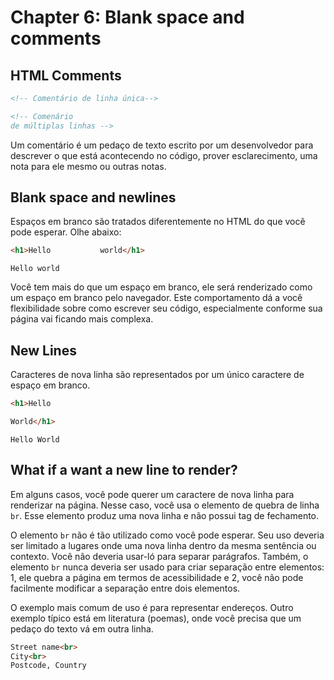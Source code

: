 # Chapter 6: Blank space and comments

 ## HTML Comments

  ```html
  <!-- Comentário de linha única-->
  
  <!-- Comenário
  de múltiplas linhas -->
  ```

   <p>Um comentário é um pedaço de texto escrito por um desenvolvedor para descrever o que está acontecendo no código, prover esclarecimento, uma nota para ele mesmo ou outras notas.</p>

  ## Blank space and newlines

   <p>Espaços em branco são tratados diferentemente no HTML do que você pode esperar. Olhe abaixo:</p>

  ```html
  <h1>Hello           world</h1>
  ```

   <p><code>Hello world</code></p>

   <p>Você tem mais do que um espaço em branco, ele será renderizado como um espaço em branco pelo navegador. Este comportamento dá a você flexibilidade sobre como escrever seu código, especialmente conforme sua página vai ficando mais complexa.</p>

  ## New Lines

   <p>Caracteres de nova linha são representados por um único caractere de espaço em branco.</p>

  ```html
  <h1>Hello
  
  World</h1>
  ```

   <p><code>Hello World</code></p>

  ## What if a want a new line to render?

   <p>Em alguns casos, você pode querer um caractere de nova linha para renderizar na página. Nesse caso, você usa o elemento de quebra de linha <code>br</code>. Esse elemento produz uma nova linha e não possui tag de fechamento.</p>

   <p>O elemento <code>br</code> não é tão utilizado como você pode esperar. Seu uso deveria ser limitado a lugares onde uma nova linha dentro da mesma sentência ou contexto. Você não deveria usar-ló para separar parágrafos. Também, o elemento <code>br</code> nunca deveria ser usado para criar separação entre elementos: 1, ele quebra a página em termos de acessibilidade e 2, você não pode facilmente modificar a separação entre dois elementos.</p>

   <p>O exemplo mais comum de uso é para representar endereços. Outro exemplo típico está em literatura (poemas), onde você precisa que um pedaço do texto vá em outra linha.</p>

  ```html
  Street name<br>
  City<br>
  Postcode, Country
  ```
